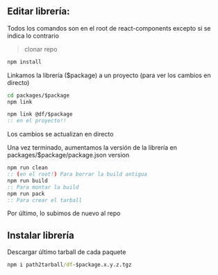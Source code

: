 ## Editar librería:

Todos los comandos son en el root de react-components excepto si se indica lo contrario

> clonar repo

```cmd
npm install
```

Linkamos la librería ($package) a un proyecto (para ver los cambios en directo)

```cmd
cd packages/$package
npm link
```

```cmd
npm link @df/$package
:: en el proyecto!!
```

Los cambios se actualizan en directo

Una vez terminado, aumentamos la versión de la librería en packages/$package/package.json version

```cmd
npm run clean
:: (en el root!) Para borrar la build antigua
npm run build
:: Para montar la build
npm run pack
:: Para crear el tarball
```

Por último, lo subimos de nuevo al repo

## Instalar librería

Descargar último tarball de cada paquete

```cmd
npm i path2tarball/df-$package.x.y.z.tgz
```
